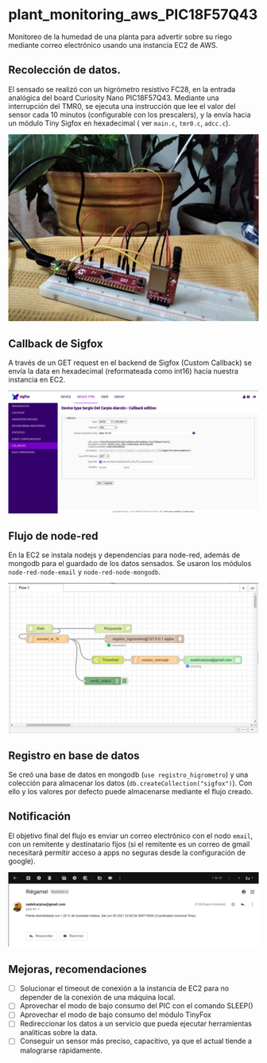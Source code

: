 # plant_monitoring_aws_PIC18F57Q43
Monitoreo de la humedad de una planta para advertir sobre su riego mediante correo electrónico usando una instancia EC2 de AWS.

## Recolección de datos.
El sensado se realizó con un higrómetro resistivo FC28, en la entrada analógica del board Curiosity Nano PIC18F57Q43. Mediante una interrupción del TMR0, se ejecuta una instrucción que lee el valor del sensor cada 10 minutos (configurable con los prescalers), y la envía hacia un módulo Tiny Sigfox en hexadecimal ( ver `main.c`, `tmr0.c`, `adcc.c`). 

![](https://github.com/sadelcarpio/plant_monitoring_aws/blob/main/imgs/project.jpeg)

## Callback de Sigfox
A través de un GET request en el backend de Sigfox (Custom Callback) se envía la data en hexadecimal (reformateada como int16) hacia nuestra instancia en EC2.

![](https://github.com/sadelcarpio/plant_monitoring_aws/blob/main/imgs/sigfox.jpeg)

## Flujo de node-red
En la EC2 se instala nodejs y dependencias para node-red, además de mongodb para el guardado de los datos sensados. Se usaron los módulos `node-red-node-email` y `node-red-node-mongodb`.

![](https://github.com/sadelcarpio/plant_monitoring_aws/blob/main/imgs/flow.jpeg)

## Registro en base de datos
Se creó una base de datos en mongodb (`use registro_higrometro`) y una colección para almacenar los datos (`db.createCollection("sigfox")`). Con ello y los valores por defecto puede almacenarse mediante el flujo creado.

## Notificación

El objetivo final del flujo es enviar un correo electrónico con el nodo `email`, con un remitente y destinatario fijos (si el remitente es un correo de gmail necesitará permitir acceso a apps no seguras desde la configuración de google).

![](https://github.com/sadelcarpio/plant_monitoring_aws/blob/main/imgs/output.jpeg)

## Mejoras, recomendaciones

- [ ] Solucionar el timeout de conexión a la instancia de EC2 para no depender de la conexión de una máquina local.
- [ ] Aprovechar el modo de bajo consumo del PIC con el comando SLEEP()
- [ ] Aprovechar el modo de bajo consumo del módulo TinyFox
- [ ] Redireccionar los datos a un servicio que pueda ejecutar herramientas analíticas sobre la data.
- [ ] Conseguir un sensor más preciso, capacitivo, ya que el actual tiende a malograrse rápidamente.
